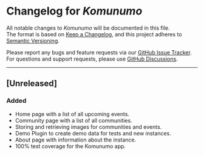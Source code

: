 # Changelog for *Komunumo*


All notable changes to *Komunumo* will be documented in this file.  
The format is based on [Keep a Changelog](https://keepachangelog.com/en/1.1.0/),
and this project adheres to [Semantic Versioning](https://semver.org/spec/v2.0.0.html).

Please report any bugs and feature requests via our
[GitHub Issue Tracker](https://github.com/McPringle/komunumo/issues).  
For questions and support requests, please use
[GitHub Discussions](https://github.com/McPringle/komunumo/discussions).

---

## [Unreleased]

### Added

- Home page with a list of all upcoming events.
- Community page with a list of all communities.
- Storing and retrieving images for communities and events.
- Demo Plugin to create demo data for tests and new instances.
- About page with information about the instance.
- 100% test coverage for the Komunumo app.
